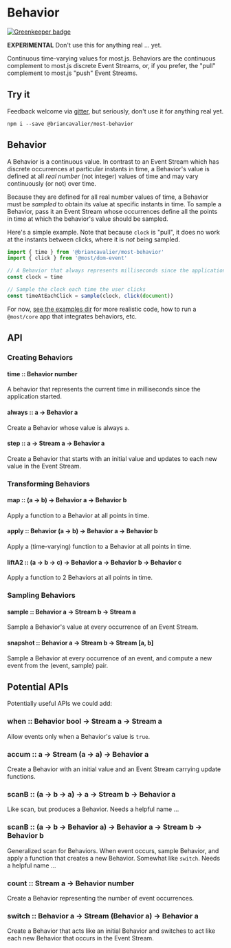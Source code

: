 # Behavior

[![Greenkeeper badge](https://badges.greenkeeper.io/briancavalier/most-behave.svg)](https://greenkeeper.io/)

**EXPERIMENTAL** Don't use this for anything real ... yet.

Continuous time-varying values for most.js.  Behaviors are the continuous complement to most.js discrete Event Streams, or, if you prefer, the "pull" complement to most.js "push" Event Streams.

## Try it

Feedback welcome via [gitter](https://gitter.im/cujojs/most), but seriously, don't use it for anything real yet.

```
npm i --save @briancavalier/most-behavior
```

## Behavior

A Behavior is a continuous value.  In contrast to an Event Stream which has discrete occurrences at particular instants in time, a Behavior's value is defined at all *real number* (not integer) values of time and may vary continuously (or not) over time.

Because they are defined for all real number values of time, a Behavior must be *sampled* to obtain its value at specific instants in time.  To sample a Behavior, pass it an Event Stream whose occurrences define all the points in time at which the behavior's value should be sampled.

Here's a simple example.  Note that because `clock` is "pull", it does no work at the instants between clicks, where it is *not* being sampled.

```js
import { time } from '@briancavalier/most-behavior'
import { click } from '@most/dom-event'

// A Behavior that always represents milliseconds since the application started
const clock = time

// Sample the clock each time the user clicks
const timeAtEachClick = sample(clock, click(document))
```

For now, [see the examples dir](examples) for more realistic code, how to run a `@most/core` app that integrates behaviors, etc.

## API

### Creating Behaviors

#### time :: Behavior number

A behavior that represents the current time in milliseconds since the application started.

#### always :: a &rarr; Behavior a

Create a Behavior whose value is always `a`.

#### step :: a &rarr; Stream a &rarr; Behavior a

Create a Behavior that starts with an initial value and updates to each new value in the Event Stream.

### Transforming Behaviors

#### map :: (a &rarr; b) &rarr; Behavior a &rarr; Behavior b

Apply a function to a Behavior at all points in time.

#### apply :: Behavior (a &rarr; b) &rarr; Behavior a &rarr; Behavior b

Apply a (time-varying) function to a Behavior at all points in time.

#### liftA2 :: (a &rarr; b &rarr; c) &rarr; Behavior a &rarr; Behavior b &rarr; Behavior c

Apply a function to 2 Behaviors at all points in time.

### Sampling Behaviors

#### sample :: Behavior a &rarr; Stream b &rarr; Stream a

Sample a Behavior's value at every occurrence of an Event Stream.

#### snapshot :: Behavior a &rarr; Stream b &rarr; Stream [a, b]

Sample a Behavior at every occurrence of an event, and compute a new event from the (event, sample) pair.

## Potential APIs

Potentially useful APIs we could add:

### when :: Behavior bool &rarr; Stream a &rarr; Stream a

Allow events only when a Behavior's value is `true`.

### accum :: a &rarr; Stream (a &rarr; a) &rarr; Behavior a

Create a Behavior with an initial value and an Event Stream carrying update functions.

### scanB :: (a &rarr; b &rarr; a) &rarr; a &rarr; Stream b &rarr; Behavior a

Like scan, but produces a Behavior.  Needs a helpful name ...

### scanB :: (a &rarr; b &rarr; Behavior a) &rarr; Behavior a &rarr; Stream b &rarr; Behavior b

Generalized scan for Behaviors.  When event occurs, sample Behavior, and apply a function that creates a new Behavior.  Somewhat like `switch`.  Needs a helpful name ...

### count :: Stream a &rarr; Behavior number

Create a Behavior representing the number of event occurrences.

### switch :: Behavior a &rarr; Stream (Behavior a) &rarr; Behavior a

Create a Behavior that acts like an initial Behavior and switches to act like each new Behavior that occurs in the Event Stream.
